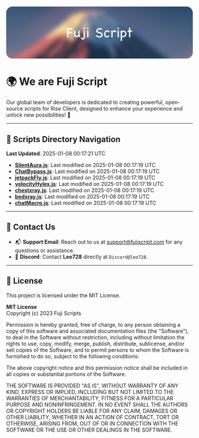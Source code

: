 ![Banner](.github/b.webp)

# 🌍 **We are Fuji Script**

Our global team of developers is dedicated to creating powerful, open-source scripts for Rise Client, designed to enhance your experience and unlock new possibilities! 🌟

---
<!-- SCRIPTS_NAVIGATION_START -->
## 📂 **Scripts Directory Navigation**

**Last Updated**: 2025-01-08 00:17:21 UTC

- **[SilentAura.js](scripts/SilentAura.js)**: Last modified on 2025-01-08 00:17:19 UTC
- **[ChatBypass.js](scripts/ChatBypass.js)**: Last modified on 2025-01-08 00:17:19 UTC
- **[jetpackFly.js](scripts/jetpackFly.js)**: Last modified on 2025-01-08 00:17:19 UTC
- **[velocityHylex.js](scripts/velocityHylex.js)**: Last modified on 2025-01-08 00:17:19 UTC
- **[chestxray.js](scripts/chestxray.js)**: Last modified on 2025-01-08 00:17:19 UTC
- **[bedxray.js](scripts/bedxray.js)**: Last modified on 2025-01-08 00:17:19 UTC
- **[chatMacro.js](scripts/chatMacro.js)**: Last modified on 2025-01-08 00:17:19 UTC

<!-- SCRIPTS_NAVIGATION_END -->

---

## 💬 **Contact Us**  
- 📬 **Support Email**: Reach out to us at [support@fujiscript.com](mailto:support@fujiscript.com) for any questions or assistance.  
- 💬 **Discord**: Contact **Leo728** directly at `Discord@leo728`.

---

## 📜 **License**

This project is licensed under the MIT License.  

**MIT License**  
Copyright (c) 2023 Fuji Scripts  

Permission is hereby granted, free of charge, to any person obtaining a copy of this software and associated documentation files (the "Software"), to deal in the Software without restriction, including without limitation the rights to use, copy, modify, merge, publish, distribute, sublicense, and/or sell copies of the Software, and to permit persons to whom the Software is furnished to do so, subject to the following conditions:  

The above copyright notice and this permission notice shall be included in all copies or substantial portions of the Software.  

THE SOFTWARE IS PROVIDED "AS IS", WITHOUT WARRANTY OF ANY KIND, EXPRESS OR IMPLIED, INCLUDING BUT NOT LIMITED TO THE WARRANTIES OF MERCHANTABILITY, FITNESS FOR A PARTICULAR PURPOSE AND NONINFRINGEMENT. IN NO EVENT SHALL THE AUTHORS OR COPYRIGHT HOLDERS BE LIABLE FOR ANY CLAIM, DAMAGES OR OTHER LIABILITY, WHETHER IN AN ACTION OF CONTRACT, TORT OR OTHERWISE, ARISING FROM, OUT OF OR IN CONNECTION WITH THE SOFTWARE OR THE USE OR OTHER DEALINGS IN THE SOFTWARE.  
